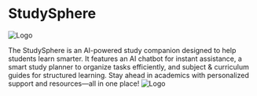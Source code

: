 # StudySphere
![Logo](https://github.com/user-attachments/assets/eb4cb5fc-d94c-416d-8ef2-65ecc724a9ee)

The StudySphere is an AI-powered study companion designed to help students learn smarter. It features an AI chatbot for instant assistance, a smart study planner to organize tasks efficiently, and subject &amp; curriculum guides for structured learning. Stay ahead in academics with personalized support and resources—all in one place!
![Logo](https://github.com/user-attachments/assets/85615226-cabb-4f8d-a59b-ab1d89399ba6)
